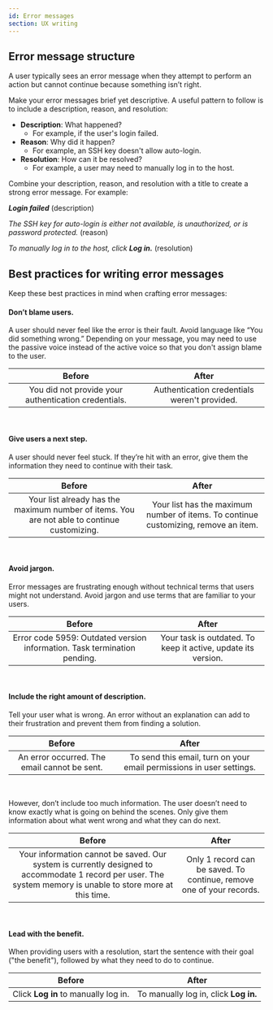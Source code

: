 ```yaml
---
id: Error messages
section: UX writing
---
```


## Error message structure

A user typically sees an error message when they attempt to perform an action but cannot continue because something isn’t right. 

Make your error messages brief yet descriptive. A useful pattern to follow is to include a description, reason, and resolution:
- **Description**: What happened? 
    - For example, if the user's login failed.
- **Reason**: Why did it happen? 
    - For example, an SSH key doesn't allow auto-login.
- **Resolution**: How can it be resolved?
    - For example, a user may need  to manually log in to the host.
    
Combine your description, reason, and resolution with a title to create a strong error message. For example:

_**Login failed**_ (description)

_The SSH key for auto-login is either not available, is unauthorized, or is password protected._ (reason)

_To manually log in to the host, click **Log in.**_ (resolution)

## Best practices for writing error messages

Keep these best practices in mind when crafting error messages:

#### **Don’t blame users**. 

A user should never feel like the error is their fault. Avoid language like “You did something wrong.” Depending on your message, you may need to use the passive voice instead of the active voice so that you don't assign blame to the user.   

<div class="ws-content-table">

| **Before** | **After** |
|:-----------------:|:-----------------:|
| You did not provide your authentication credentials. | Authentication credentials weren't provided.| 

</div> 
<br /> 

#### **Give users a next step**.

A user should never feel stuck. If they’re hit with an error, give them the information they need to continue with their task. 

<div class="ws-content-table">

| **Before** | **After** |
|:-------------:|:------------------:|
| Your list already has the maximum number of items. You are not able to continue customizing. | Your list has the maximum number of items. To continue customizing, remove an item.|

</div>
<br /> 

#### **Avoid jargon**.

Error messages are frustrating enough without technical terms that users might not understand. Avoid jargon and use terms that are familiar to your users. 

<div class="ws-content-table">

| **Before** | **After** |
|:---------------:|:-----------------:|
| Error code 5959: Outdated version information. Task termination pending. | Your task is outdated. To keep it active, update its version.|

</div>
<br />

#### **Include the right amount of description**.

Tell your user what is wrong. An error without an explanation can add to their frustration and prevent them from finding a solution.  

<div class="ws-content-table">

| **Before** | **After** |
|:-------------:|:----------------:|
| An error occurred. The email cannot be sent. | To send this email, turn on your email permissions in user settings.|

</div>
<br />

However, don’t include too much information. The user doesn’t need to know exactly what is going on behind the scenes. Only give them information about what went wrong and what they can do next.  

<div class="ws-content-table"> 

| **Before** | **After** |
|:------------:|:------------:|
| Your information cannot be saved. Our system is currently designed to accommodate 1 record per user. The system memory is unable to store more at this time. | Only 1 record can be saved. To continue, remove one of your records.|

</div> 
<br /> 


#### **Lead with the benefit**. 

When providing users with a resolution, start the sentence with their goal ("the benefit"), followed by what they need to do to continue.  

<div class="ws-content-table"> 

| **Before** | **After** |
|:-----------------:|:----------------:|
| Click **Log in** to manually log in. | To manually log in, click **Log in.**| 

</div>
